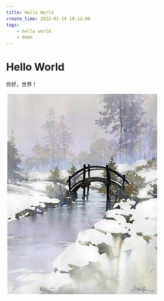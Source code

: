 ```yaml
---
title: Hello World
create_time: 2022-02-19 10:12:00
tags:
    - hello world
    - demo
---
```

# Hello World

你好，世界！

![Hi Image](./hi.jpg)
